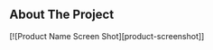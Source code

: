 <!-- ABOUT THE PROJECT -->
## About The Project

[![Product Name Screen Shot][product-screenshot]]

[image1]: ss/img1.png
[image2]: ss/img2.png
[image3]: ss/img3.png